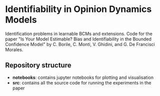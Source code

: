 # Identifiability in Opinion Dynamics Models

Identification problems in learnable BCMs and extensions. Code for the paper "Is Your Model Estimable? Bias and Identifiability in the Bounded Confidence Model" by C. Borile, C. Monti, V. Ghidini, and G. De Francisci Morales.

## Repository structure

- **notebooks**: contains jupyter notebooks for plotting and visualisation
- **src**: contains all the source code for running the experiments in the paper